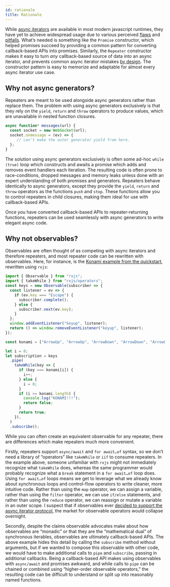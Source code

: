 ```yaml
---
id: rationale
title: Rationale
---
```


While [async iterators](https://github.com/tc39/proposal-async-iteration) are available in most modern javascript runtimes, they have yet to achieve widespread usage due to various perceived [flaws](https://github.com/apollographql/graphql-subscriptions/issues/116) and [pitfalls](https://github.com/tc39/proposal-async-iteration/issues/126). What’s needed is something like the `Promise` constructor, which helped promises succeed by providing a common pattern for converting callback-based APIs into promises. Similarly, the `Repeater` constructor makes it easy to turn *any* callback-based source of data into an async iterator, and prevents common async iterator mistakes [by design](/docs/safety). The constructor pattern is easy to memorize and adaptable for almost every async iterator use case.

## Why not async generators?

Repeaters are meant to be used alongside async generators rather than replace them. The problem with using async generators exclusively is that they rely on the `yield`, `return` and `throw` operators to produce values, which are unavailable in nested function closures.

```js
async function* messages(url) {
  const socket = new WebSocket(url);
  socket.onmessage = (ev) => {
     // can’t make the outer generator yield from here.
  };
}
```

The solution using async generators exclusively is often some ad-hoc `while (true)` loop which constructs and awaits a promise which adds and removes event handlers each iteration. The resulting code is often prone to race-conditions, dropped messages and memory leaks unless done with an expert understanding of both promises and generators. Repeaters behave identically to async generators, except they provide the `yield`, `return` and `throw` operators as the functions `push` and `stop`. These functions allow you to control repeaters in child closures, making them ideal for use with callback-based APIs.

Once you have converted callback-based APIs to repeater-returning functions, repeaters can be used seamlessly with async generators to write elegant async code.

## Why not observables?

Observables are often thought of as competing with async iterators and therefore repeaters, and most repeater code can be rewritten with observables. Here, for instance, is the [Konami example from the quickstart](quickstart#konami-code), rewritten using `rxjs`:

```js
import { Observable } from "rxjs";
import { takeWhile } from "rxjs/operators";
const keys = new Observable(subscriber => {
  const listener = ev => {
    if (ev.key === "Escape") {
      subscriber.complete();
    } else {
      subscriber.next(ev.key);
    }
  };
  window.addEventListener("keyup", listener);
  return () => window.removeEventListener("keyup", listener);
});

const konami = ["ArrowUp", "ArrowUp", "ArrowDown", "ArrowDown", "ArrowLeft", "ArrowRight", "ArrowLeft", "ArrowRight", "b", "a"];

let i = 0;
let subscription = keys
  .pipe(
    takeWhile(key => {
      if (key === konami[i]) {
        i++;
      } else {
        i = 0;
      }
      if (i >= konami.length) {
        console.log("KONAMI!!!");
        return false;
      }
      return true;
    }),
  )
  .subscribe();
```

While you can often create an equivalent observable for any repeater, there are differences which make repeaters much more convenient.

Firstly, repeaters support `async/await` and `for await…of` syntax, so we don’t need a library of “operators” like `takeWhile` or `iif` to consume repeaters. In the example above, someone unfamiliar with `rxjs` might not immediately recognize what `takeWhile` does, whereas the same programmer would probably recognize what a `break` statement in a `for await…of` loop does. Using `for await…of` loops means we get to leverage what we already know about synchronous loops and control-flow operators to write cleaner, more intuitive code. Rather than using the `map` operator, we can assign a variable, rather than using the `filter` operator, we can use `if/else` statements, and rather than using the `reduce` operator, we can reassign or mutate a variable in an outer scope. I suspect that if observables ever [decided to support the async iterator protocol](https://github.com/ReactiveX/rxjs/issues/4002), the market for observable operators would collapse overnight.

Secondly, despite the claims observable advocates make about how observables are “monadic” or that they are the “mathematical dual” of synchronous iterables, observables are ultimately callback-based APIs. The above example hides this detail by calling the `subscribe` method without arguments, but if we wanted to compose this observable with other code, we would have to make additional calls to `pipe` and `subscribe`, passing in additional callbacks. Being a callback-based API makes using observables with `async/await` and promises awkward, and while calls to `pipe` can be chained or combined using “higher-order observable operators,” the resulting code can be difficult to understand or split up into reasonably named functions.
